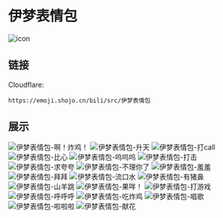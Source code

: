 # 伊梦表情包
![icon](https://emoji.shojo.cn/bili/src/伊梦表情包/icon.png)
## 链接
Cloudflare:
```
https://emoji.shojo.cn/bili/src/伊梦表情包
```
## 展示
![伊梦表情包-啊！炸鸡！](https://emoji.shojo.cn/bili/src/伊梦表情包/伊梦表情包-啊！炸鸡！.png)
![伊梦表情包-升天](https://emoji.shojo.cn/bili/src/伊梦表情包/伊梦表情包-升天.png)
![伊梦表情包-打call](https://emoji.shojo.cn/bili/src/伊梦表情包/伊梦表情包-打call.png)
![伊梦表情包-比心](https://emoji.shojo.cn/bili/src/伊梦表情包/伊梦表情包-比心.png)
![伊梦表情包-呜呜呜](https://emoji.shojo.cn/bili/src/伊梦表情包/伊梦表情包-呜呜呜.png)
![伊梦表情包-打击](https://emoji.shojo.cn/bili/src/伊梦表情包/伊梦表情包-打击.png)
![伊梦表情包-求夸夸](https://emoji.shojo.cn/bili/src/伊梦表情包/伊梦表情包-求夸夸.png)
![伊梦表情包-不理你了](https://emoji.shojo.cn/bili/src/伊梦表情包/伊梦表情包-不理你了.png)
![伊梦表情包-羞羞](https://emoji.shojo.cn/bili/src/伊梦表情包/伊梦表情包-羞羞.png)
![伊梦表情包-拜拜](https://emoji.shojo.cn/bili/src/伊梦表情包/伊梦表情包-拜拜.png)
![伊梦表情包-流口水](https://emoji.shojo.cn/bili/src/伊梦表情包/伊梦表情包-流口水.png)
![伊梦表情包-有猪鼻](https://emoji.shojo.cn/bili/src/伊梦表情包/伊梦表情包-有猪鼻.png)
![伊梦表情包-山羊跳](https://emoji.shojo.cn/bili/src/伊梦表情包/伊梦表情包-山羊跳.png)
![伊梦表情包-果咩！](https://emoji.shojo.cn/bili/src/伊梦表情包/伊梦表情包-果咩！.png)
![伊梦表情包-打游戏](https://emoji.shojo.cn/bili/src/伊梦表情包/伊梦表情包-打游戏.png)
![伊梦表情包-呼呼呼](https://emoji.shojo.cn/bili/src/伊梦表情包/伊梦表情包-呼呼呼.png)
![伊梦表情包-吃炸鸡](https://emoji.shojo.cn/bili/src/伊梦表情包/伊梦表情包-吃炸鸡.png)
![伊梦表情包-唱歌](https://emoji.shojo.cn/bili/src/伊梦表情包/伊梦表情包-唱歌.png)
![伊梦表情包-啦啦啦](https://emoji.shojo.cn/bili/src/伊梦表情包/伊梦表情包-啦啦啦.png)
![伊梦表情包-献花](https://emoji.shojo.cn/bili/src/伊梦表情包/伊梦表情包-献花.png)
